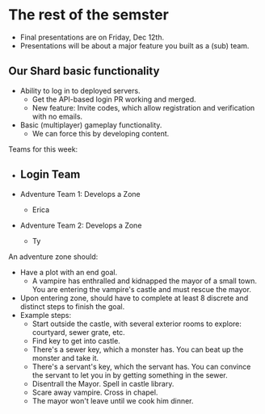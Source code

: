 
# The rest of the semster

- Final presentations are on Friday, Dec 12th.
- Presentations will be about a major feature you
  built as a (sub) team.

## Our Shard basic functionality

- Ability to log in to deployed servers.
  - Get the API-based login PR working and merged.
  - New feature: Invite codes, which allow registration and
    verification with no emails.
- Basic (multiplayer) gameplay functionality.
  - We can force this by developing content.

Teams for this week:

- Login Team
   -

- Adventure Team 1: Develops a Zone
  - Erica
- Adventure Team 2: Develops a Zone
  - Ty

An adventure zone should:

- Have a plot with an end goal.
  - A vampire has enthralled and kidnapped the mayor of a small town. You are
  entering the vampire's castle and must rescue the mayor.
- Upon entering zone, should have to complete at least 8 discrete and distinct
steps to finish the goal.
- Example steps:
  - Start outside the castle, with several exterior rooms to explore: courtyard,
    sewer grate, etc.
  - Find key to get into castle.
  - There's a sewer key, which a monster has. You can beat up the monster and
  take it.
  - There's a servant's key, which the servant has. You can convince the servant
    to let you in by getting something in the sewer.
  - Disentrall the Mayor. Spell in castle library.
  - Scare away vampire. Cross in chapel.
  - The mayor won't leave until we cook him dinner.

